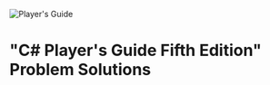 ![Player's Guide](https://i.ytimg.com/vi/D3Br3iNaoys/hq720.jpg?sqp=-oaymwEhCK4FEIIDSFryq4qpAxMIARUAAAAAGAElAADIQj0AgKJD&rs=AOn4CLBncple5nMRYDbv4gGv1-lDVkc3LQ)

# "C# Player's Guide Fifth Edition" Problem Solutions
